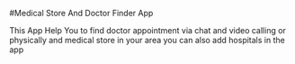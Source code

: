 #Medical Store And Doctor Finder App

This App Help You to find doctor appointment via chat and video calling or physically and medical store in your area you can also add hospitals in the app
